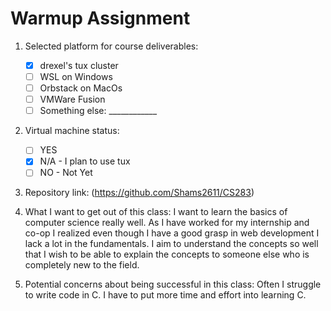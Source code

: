 # Warmup Assignment

1. Selected platform for course deliverables:
   * [x] drexel's tux cluster
   * [ ] WSL on Windows
   * [ ] Orbstack on MacOs
   * [ ] VMWare Fusion
   * [ ] Something else: ____________

2. Virtual machine status:
   * [ ] YES
   * [x] N/A - I plan to use tux
   * [ ] NO - Not Yet

3. Repository link:
(https://github.com/Shams2611/CS283)

4. What I want to get out of this class:
I want to learn the basics of computer science really well. As I have worked for my internship and co-op I realized even though I have a good grasp in web development I lack a lot in the fundamentals. I aim to understand the concepts so well that I wish to be able to explain the concepts to someone else who is completely new to the field. 

5. Potential concerns about being successful in this class:
Often I struggle to write code in C. I have to put more time and effort into learning C. 
